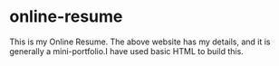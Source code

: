 # online-resume
This is my Online Resume. The above website has my details, and it is generally a mini-portfolio.I have used basic HTML to build this.
